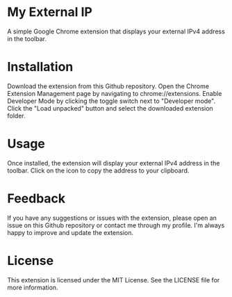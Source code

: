 # My External IP
A simple Google Chrome extension that displays your external IPv4 address in the toolbar.

# Installation
Download the extension from this Github repository.
Open the Chrome Extension Management page by navigating to chrome://extensions.
Enable Developer Mode by clicking the toggle switch next to "Developer mode".
Click the "Load unpacked" button and select the downloaded extension folder.

# Usage
Once installed, the extension will display your external IPv4 address in the toolbar. Click on the icon to copy the address to your clipboard.

# Feedback
If you have any suggestions or issues with the extension, please open an issue on this Github repository or contact me through my profile. I'm always happy to improve and update the extension.

# License
This extension is licensed under the MIT License. See the LICENSE file for more information.
